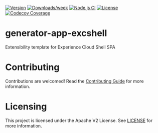<!--
Copyright 2022 Adobe. All rights reserved.
This file is licensed to you under the Apache License, Version 2.0 (the "License");
you may not use this file except in compliance with the License. You may obtain a copy
of the License at http://www.apache.org/licenses/LICENSE-2.0

Unless required by applicable law or agreed to in writing, software distributed under
the License is distributed on an "AS IS" BASIS, WITHOUT WARRANTIES OR REPRESENTATIONS
OF ANY KIND, either express or implied. See the License for the specific language
governing permissions and limitations under the License.
-->


[![Version](https://img.shields.io/npm/v/@adobe/generator-app-excshell.svg)](https://npmjs.org/package/@adobe/generator-app-excshell)
[![Downloads/week](https://img.shields.io/npm/dw/@adobe/generator-app-excshell.svg)](https://npmjs.org/package/@adobe/generator-app-excshell)
[![Node.js CI](https://github.com/adobe/generator-app-excshell/actions/workflows/node.js.yml/badge.svg)](https://github.com/adobe/generator-app-excshell/actions/workflows/node.js.yml)
[![License](https://img.shields.io/npm/l/@adobe/generator-app-excshell.svg)](https://github.com/adobe/generator-app-excshell/blob/main/package.json)
[![Codecov Coverage](https://img.shields.io/codecov/c/github/adobe/generator-app-excshell/master.svg?style=flat-square)](https://codecov.io/gh/adobe/generator-app-excshell/)

# generator-app-excshell

Extensibility template for Experience Cloud Shell SPA

# Contributing
Contributions are welcomed! Read the [Contributing Guide](CONTRIBUTING.md) for more information.


# Licensing

This project is licensed under the Apache V2 License. See [LICENSE](LICENSE) for more information.
